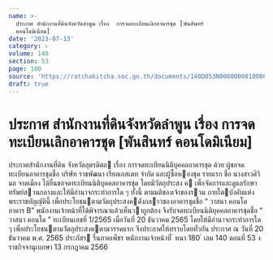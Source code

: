 ```yaml
---
name: >-
  ประกาศ สำนักงานที่ดินจังหวัดลำพูน เรื่อง  การจดทะเบียนเลิกอาคารชุด [พันสินทร์
  คอนโดมิเนียม]
date: '2023-07-13'
category: ง
volume: 140
section: 53
page: 180
source: 'https://ratchakitcha.soc.go.th/documents/140D053N0000000018000.pdf'
draft: true
---
```


# ประกาศ สำนักงานที่ดินจังหวัดลำพูน เรื่อง  การจดทะเบียนเลิกอาคารชุด [พันสินทร์ คอนโดมิเนียม]

ประกาศสํานักงานที่ดิน จังหวัดอุตรดิตถ เรื่อง การจดทะเบียนนิติบุคคลอาคารชุด ด้วย ผู้ขอจดทะเบียนอาคารชุดชื่อ บริษัท ราชพัฒนา เรียลเอสเตท จํากัด และผู้ซื้อหองชุด รายแรก ชื่อ นางสาวศิวิมล จาดเมือง ได้ยื่นขอจดทะเบียนนิติบุคคลอาคารชุด โดยมีวัตถุประสง ค เพื่อจัดการและดูแลรักษาทรัพย์สวนกลางและให้มีอํานาจกระทําการใด ๆ ทั้งนี้ ตามมติของเจ้าของรวม ภายใตบังคับแห่งพระราชบัญญัตินี้ เพื่อประโยชนตามวัตถุประสงคดังกลาวของอาคารชุดชื่อ “ วาสนา คอนโด อาคาร B” พนักงานเจ้าหน้าที่ได้พิจารณาแล้วเห็นวาถูกต้อง จึงรับจดทะเบียนนิติบุคคลอาคารชุดชื่อ “ วาสนา คอนโด ” ทะเบียนเลขที่ 1/2565 เมื่อวันที่ 20 ธันวาคม 2565 โดยให้มีอํานาจกระทําการใด ๆ เพื่อประโยชนตามวัตถุประสงคตามวรรคแรก จึงประกาศให้ทราบโดยทั่วกัน ประกาศ ณ วันที่ 20 ธันวาคม พ.ศ. 2565 ประภัสร รื่นภาคเพ็ชร พนักงานเจ้าหน้าที่ ้ หนา 180 ่ เลม 140 ตอนที่ 53 ง ราชกิจจานุเบกษา 13 กรกฎาคม 2566
